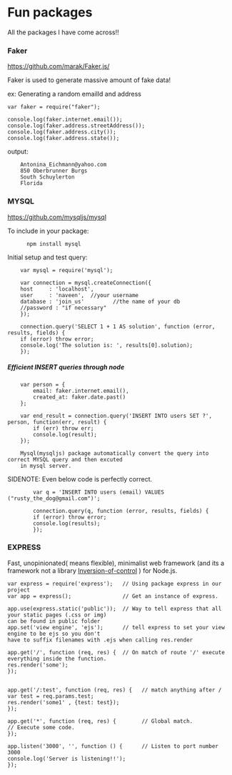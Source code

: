 # Fun packages
All the packages I have come across!!

### Faker
https://github.com/marak/Faker.js/

  Faker is used to generate massive amount of fake data!
    
  ex: 
    Generating a random emailId and address
    
    var faker = require("faker");

    console.log(faker.internet.email());
    console.log(faker.address.streetAddress());
    console.log(faker.address.city());
    console.log(faker.address.state());
    

output: 
       
        Antonina_Eichmann@yahoo.com
        850 Oberbrunner Burgs
        South Schuylerton
        Florida



### MYSQL
  https://github.com/mysqljs/mysql
  
  To include in your package:
        
          npm install mysql
   
   Initial setup and test query:
        
        var mysql = require('mysql');

        var connection = mysql.createConnection({
        host     : 'localhost',
        user     : 'naveen',  //your username
        database : 'join_us'         //the name of your db
        //password : "if necessary"
        });
        
        connection.query('SELECT 1 + 1 AS solution', function (error, results, fields) {
        if (error) throw error;
        console.log('The solution is: ', results[0].solution);
        });
        
  ##### Efficient INSERT queries through node
        
        var person = {
            email: faker.internet.email(),
            created_at: faker.date.past()
        };

        var end_result = connection.query('INSERT INTO users SET ?', person, function(err, result) {
            if (err) throw err;
            console.log(result);
        });
        
        Mysql(mysqljs) package automatically convert the query into correct MYSQL query and then excuted
        in mysql server.
        
  
  SIDENOTE: Even below code is perfectly correct.
            
            var q = 'INSERT INTO users (email) VALUES ("rusty_the_dog@gmail.com")';

            connection.query(q, function (error, results, fields) {
            if (error) throw error;
            console.log(results);
            });

### EXPRESS 
    
   Fast, unopinionated( means flexible), minimalist web framework (and its a framework not a library [Inversion-of-control](https://www.programcreek.com/2011/09/what-is-the-difference-between-a-java-library-and-a-framework/) )
  for Node.js.
  

    var express = require('express');   // Using package express in our project 
    var app = express();                // Get an instance of express.

    app.use(express.static('public'));  // Way to tell express that all your static pages (.css or img)
    can be found in public folder
    app.set('view engine', 'ejs');      // tell express to set your view engine to be ejs so you don't 
    have to suffix filenames with .ejs when calling res.render

    app.get('/', function (req, res) {  // On match of route '/' execute everything inside the function.
    res.render('some');
    });


    app.get('/:test', function (req, res) {   // match anything after /
    var test = req.params.test;
    res.render('some1' , {test: test});
    });

    app.get('*', function (req, res) {        // Global match.
    // Execute some code.
    });

    app.listen('3000', '', function () {      // Listen to port number 3000
    console.log('Server is listening!!');
    }); 
